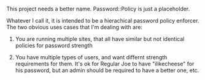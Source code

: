This project needs a better name. Password::Policy is just a placeholder.

Whatever I call it, it is intended to be a hierachical password policy
enforcer. The two obvious uses cases that I'm dealing with are:

1) You are running multiple sites, that all have similar but not identical
policies for password strength

2) You have multiple types of users, and want differnt strength requirements
for them. It's ok for Regular Joe to have "ilikecheese" for his password,
but an admin should be required to have a better one, etc.

